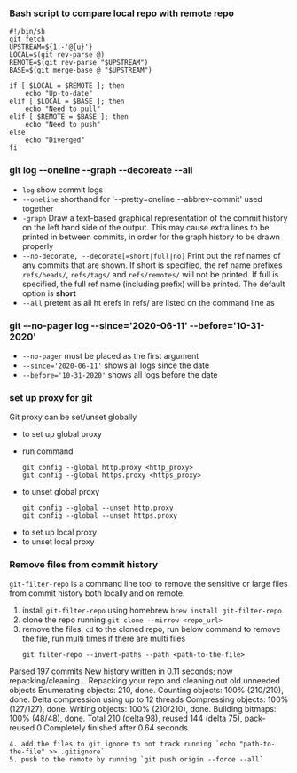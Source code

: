 ### Bash script to compare local repo with remote repo
```
#!/bin/sh
git fetch
UPSTREAM=${1:-'@{u}'}
LOCAL=$(git rev-parse @)
REMOTE=$(git rev-parse "$UPSTREAM")
BASE=$(git merge-base @ "$UPSTREAM")

if [ $LOCAL = $REMOTE ]; then
    echo "Up-to-date"
elif [ $LOCAL = $BASE ]; then
    echo "Need to pull"
elif [ $REMOTE = $BASE ]; then
    echo "Need to push"
else
    echo "Diverged"
fi
```
### git log --oneline --graph --decoreate --all
* `log` show commit logs
* `--oneline` shorthand for '--pretty=oneline --abbrev-commit' used together
* `-graph` Draw a text-based graphical representation of the commit history on the left hand side of the output.
    This may cause extra lines to be printed in between commits, in order for the graph history to be
    drawn properly
* `--no-decorate, --decorate[=short|full|no]` Print out the ref names of any commits that are shown. If short is specified, the ref name prefixes
    `refs/heads/`, `refs/tags/` and `refs/remotes/` will not be printed. If full is specified, the full ref
    name (including prefix) will be printed. The default option is **short**
* `--all` pretent as all ht erefs in refs/ are listed on the command line as <commit>
### git --no-pager log --since='2020-06-11' --before='10-31-2020'
* `--no-pager` must be placed as the first argument
* `--since='2020-06-11'` shows all logs since the date
* `--before='10-31-2020'` shows all logs before the date
### set up proxy for git
Git proxy can be set/unset globally
- to set up global proxy
* run command 
  ```
  git config --global http.proxy <http_proxy>
  git config --global https.proxy <https_proxy>
  ```
- to unset global proxy
  ```
  git config --global --unset http.proxy
  git config --global --unset https.proxy 
  ```
- to set up local proxy
- to unset local proxy
### Remove files from commit history
`git-filter-repo` is a command line tool to remove the sensitive or large files from commit history both locally and on
remote.
1. install `git-filter-repo` using homebrew `brew install git-filter-repo`
2. clone the repo running `git clone --mirrow <repo_url>`
3. remove the files, `cd` to the cloned repo, run below command to remove the file, run multi times if there are multi
   files
   ```
   git filter-repo --invert-paths --path <path-to-the-file>
  Parsed 197 commits
  New history written in 0.11 seconds; now repacking/cleaning...
  Repacking your repo and cleaning out old unneeded objects
  Enumerating objects: 210, done.
  Counting objects: 100% (210/210), done.
  Delta compression using up to 12 threads
  Compressing objects: 100% (127/127), done.
  Writing objects: 100% (210/210), done.
  Building bitmaps: 100% (48/48), done.
  Total 210 (delta 98), reused 144 (delta 75), pack-reused 0
  Completely finished after 0.64 seconds. 
  ```
4. add the files to git ignore to not track running `echo "path-to-the-file" >> .gitignore`
5. push to the remote by running `git push origin --force --all`


